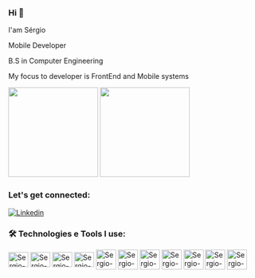 ### Hi  👋

I'am Sérgio

Mobile Developer

B.S in Computer Engineering

My focus to developer is FrontEnd and Mobile systems

<div>
<img height="180em" src="https://github-readme-stats.vercel.app/api?username=sergiojunnior&show_icons=true&theme=tokyonight"/>
 <img height="180em" src="https://github-readme-stats.vercel.app/api/top-langs/?username=sergiojunnior&layout=compact&theme=tokyonight"/>
  
</div>

###  Let's get connected:
[![Linkedin](https://img.shields.io/badge/LinkedIn-0077B5?style=for-the-badge&logo=linkedin&logoColor=white)](https://www.linkedin.com/in/sérgio-ricardo-ribeiro-junior/)

### 🛠️ Technologies e Tools I use:

<div>
<img align="center" alt="Sergio-html" height="30" width="40" src="https://cdn.jsdelivr.net/gh/devicons/devicon/icons/html5/html5-original.svg"/>
<img align="center" alt="Sergio-css" height="30" width="40" src="https://cdn.jsdelivr.net/gh/devicons/devicon/icons/css3/css3-original.svg"/> 
<img align="center" alt="Sergio-js" height="30" width="40" src="https://cdn.jsdelivr.net/gh/devicons/devicon/icons/javascript/javascript-original.svg"/>
<img align="center" alt="Sergio-ts" height="30" width="40" src="https://cdn.jsdelivr.net/gh/devicons/devicon/icons/javascript/typescript-original.svg"/>
<img align="center" alt="Sergio-flutter" height="40" width="40" src="https://cdn.jsdelivr.net/gh/devicons/devicon/icons/flutter/flutter-original.svg"/>
<img align="center" alt="Sergio-dart" height="40" width="40" src="https://cdn.jsdelivr.net/gh/devicons/devicon/icons/dart/dart-plain-wordmark.svg" />
<img align="center" alt="Sergio-react" height="40" width="40" src="https://cdn.jsdelivr.net/gh/devicons/devicon/icons/react/react-original.svg" />
<img align="center" alt="Sergio-firebase" height="40" width="40" src="https://cdn.jsdelivr.net/gh/devicons/devicon/icons/firebase/firebase-plain-wordmark.svg" />
<img align="center" alt="Sergio-git" height="40" width="40" src="https://cdn.jsdelivr.net/gh/devicons/devicon/icons/git/git-original.svg" />
<img align="center" alt="Sergio-git" height="40" width="40" src="https://cdn.jsdelivr.net/gh/devicons/devicon/icons/jira/jira-original-wordmark.svg" />
<img align="center" alt="Sergio-git" height="40" width="40" src="https://cdn.jsdelivr.net/gh/devicons/devicon/icons/vscode/vscode-original-wordmark.svg" />

</div>
